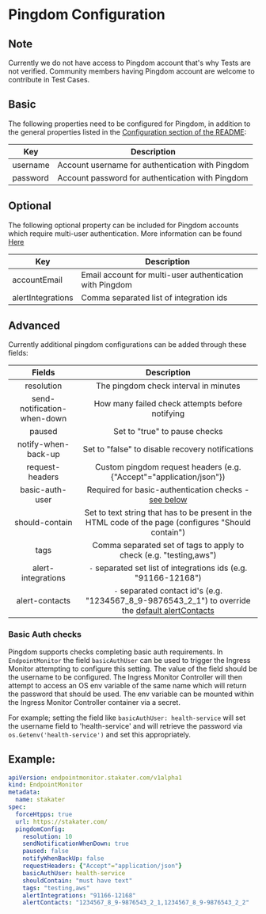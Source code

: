 # Pingdom Configuration

## Note
Currently we do not have access to Pingdom account that's why Tests are not verified. Community members having Pingdom account are welcome to contribute in Test Cases.

## Basic
The following properties need to be configured for Pingdom, in addition to the general properties listed
in the [Configuration section of the README](../README.md#configuration):

| Key      | Description                                      |
|----------|--------------------------------------------------|
| username | Account username for authentication with Pingdom |
| password | Account password for authentication with Pingdom |

## Optional
The following optional property can be included for Pingdom accounts which require multi-user authentication.
More information can be found [Here](https://www.pingdom.com/api/2.1/#multi-user+authentication)

| Key               | Description                                              |
|-------------------|----------------------------------------------------------|
| accountEmail      | Email account for multi-user authentication with Pingdom |
| alertIntegrations | Comma separated list of integration ids                  |

## Advanced

Currently additional pingdom configurations can be added through these fields:

|                        Fields                        |                    Description                   |
|:--------------------------------------------------------:|:------------------------------------------------:|
| resolution                  | The pingdom check interval in minutes            |
| send-notification-when-down | How many failed check attempts before notifying  |
| paused                      | Set to "true" to pause checks                    |
| notify-when-back-up         | Set to "false" to disable recovery notifications |
| request-headers             | Custom pingdom request headers (e.g. {"Accept"="application/json"}) |
| basic-auth-user             | Required for basic-authentication checks - [see below](#basic-auth-checks) |
| should-contain              | Set to text string that has to be present in the HTML code of the page (configures "Should contain") |
| tags                        | Comma separated set of tags to apply to check (e.g. "testing,aws") |
| alert-integrations                | `-` separated set list of integrations ids (e.g. "91166-12168") |
| alert-contacts                | `-` separated contact id's (e.g. "1234567_8_9-9876543_2_1") to override the [default alertContacts](https://github.com/stakater/IngressMonitorController/blob/master/README.md#usage)|


### Basic Auth checks

Pingdom supports checks completing basic auth requirements. In `EndpointMonitor` the field `basicAuthUser` can be used to trigger the Ingress Monitor attempting to configure this setting. The value of the field should be the username to be configured. The Ingress Monitor Controller will then attempt to access an OS env variable of the same name which will return the password that should be used. The env variable can be mounted within the Ingress Monitor Controller container via a secret.

For example; setting the field like `basicAuthUser: health-service` will set the username field to 'health-service' and will retrieve the password via `os.Getenv('health-service')` and set this appropriately.


## Example: 

```yaml
apiVersion: endpointmonitor.stakater.com/v1alpha1
kind: EndpointMonitor
metadata:
  name: stakater
spec:
  forceHtpps: true
  url: https://stakater.com/
  pingdomConfig:
    resolution: 10
    sendNotificationWhenDown: true
    paused: false
    notifyWhenBackUp: false
    requestHeaders: {"Accept"="application/json"}
    basicAuthUser: health-service
    shouldContain: "must have text"
    tags: "testing,aws"
    alertIntegrations: "91166-12168"
    alertContacts: "1234567_8_9-9876543_2_1,1234567_8_9-9876543_2_2"
```
